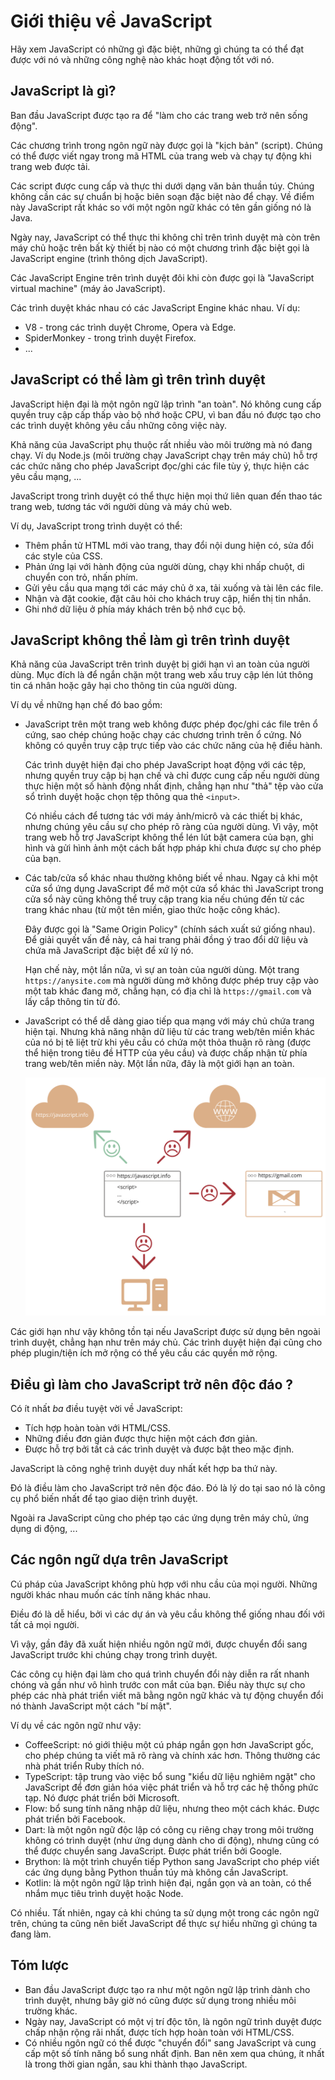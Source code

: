 # Giới thiệu về JavaScript

Hãy xem JavaScript có những gì đặc biệt, những gì chúng ta có thể đạt được với nó và những công nghệ nào khác hoạt động tốt với nó.

## JavaScript là gì?

Ban đầu JavaScript được tạo ra để "làm cho các trang web trở nên sống động".

Các chương trình trong ngôn ngữ này được gọi là "kịch bản" (script). Chúng có thể được viết ngay trong mã HTML của trang web và chạy tự động khi trang web được tải.

Các script được cung cấp và thực thi dưới dạng văn bản thuần túy. Chúng không cần các sự chuẩn bị hoặc biên soạn đặc biệt nào để chạy. Về điểm này JavaScript rất khác so với một ngôn ngữ khác có tên gần giống nó là Java.

Ngày nay, JavaScript có thể thực thi không chỉ trên trình duyệt mà còn trên máy chủ hoặc trên bất kỳ thiết bị nào có một chương trình đặc biệt gọi là JavaScript engine (trình thông dịch JavaScript).

Các JavaScript Engine trên trình duyệt đôi khi còn được gọi là "JavaScript virtual machine" (máy ảo JavaScript).

Các trình duyệt khác nhau có các JavaScript Engine khác nhau. Ví dụ:

- V8 - trong các trình duyệt Chrome, Opera và Edge.
- SpiderMonkey - trong trình duyệt Firefox.
- ...

## JavaScript có thể làm gì trên trình duyệt

JavaScript hiện đại là một ngôn ngữ lập trình "an toàn". Nó không cung cấp quyền truy cập cấp thấp vào bộ nhớ hoặc CPU, vì ban đầu nó được tạo cho các trình duyệt không yêu cầu những công việc này.

Khả năng của JavaScript phụ thuộc rất nhiều vào môi trường mà nó đang chạy. Ví dụ Node.js (môi trường chạy JavaScript chạy trên máy chủ) hỗ trợ các chức năng cho phép JavaScript đọc/ghi các file tùy ý, thực hiện các yêu cầu mạng, ...

JavaScript trong trình duyệt có thể thực hiện mọi thứ liên quan đến thao tác trang web, tương tác với người dùng và máy chủ web.

Ví dụ, JavaScript trong trình duyệt có thể:

- Thêm phần tử HTML mới vào trang, thay đổi nội dung hiện có, sửa đổi các style của CSS.
- Phản ứng lại với hành động của người dùng, chạy khi nhấp chuột, di chuyển con trỏ, nhấn phím.
- Gửi yêu cầu qua mạng tới các máy chủ ở xa, tải xuống và tài lên các file.
- Nhận và đặt cookie, đặt câu hỏi cho khách truy cập, hiển thị tin nhắn.
- Ghi nhớ dữ liệu ở phía máy khách trên bộ nhớ cục bộ.

## JavaScript không thể làm gì trên trình duyệt

Khả năng của JavaScript trên trình duyệt bị giới hạn vì an toàn của người dùng. Mục đích là để ngắn chặn một trang web xấu truy cập lén lút thông tin cá nhân hoặc gây hại cho thông tin của người dùng.

Ví dụ về những hạn chế đó bao gồm:

- JavaScript trên một trang web không được phép đọc/ghi các file trên ổ cứng, sao chép chúng hoặc chạy các chương trình trên ổ cứng. Nó không có quyền truy cập trực tiếp vào các chức năng của hệ điều hành.
  
    Các trình duyệt hiện đại cho phép JavaScript hoạt động với các tệp, nhưng quyền truy cập bị hạn chế và chỉ được cung cấp nếu người dùng thực hiện một số hành động nhất định, chẳng hạn như "thả" tệp vào cửa sổ trình duyệt hoặc chọn tệp thông qua thẻ `<input>`.

    Có nhiều cách để tương tác với máy ảnh/micrô và các thiết bị khác, nhưng chúng yêu cầu sự cho phép rõ ràng của người dùng. Vì vậy, một trang web hỗ trợ JavaScript không thể lén lút bật camera của bạn, ghi hình và gửi hình ảnh một cách bất hợp pháp khi chưa được sự cho phép của bạn.

- Các tab/cửa sổ khác nhau thường không biết về nhau. Ngay cả khi một cửa sổ ứng dụng JavaScript để mở một cửa sổ khác thì JavaScript trong cửa sổ này cũng không thể truy cập trang kia nếu chúng đến từ các trang khác nhau (từ một tên miền, giao thức hoặc công khác).

    Đây được gọi là "Same Origin Policy" (chính sách xuất sứ giống nhau). Để giải quyết vấn đề này, cả hai trang phải đồng ý trao đổi dữ liệu và chứa mã JavaScript đặc biệt để xử lý nó.

    Hạn chế này, một lần nữa, vì sự an toàn của người dùng. Một trang `https://anysite.com` mà người dùng mở không được phép truy cập vào một tab khác đang mở, chẳng hạn, có địa chỉ là `https://gmail.com` và lấy cắp thông tin từ đó.

- JavaScript có thể dễ dàng giao tiếp qua mạng với máy chủ chứa trang hiện tại. Nhưng khả năng nhận dữ liệu từ các trang web/tên miền khác của nó bị tê liệt trừ khi yêu cầu có chứa một thỏa thuận rõ ràng (được thể hiện trong tiêu đề HTTP của yêu cầu) và được chấp nhận từ phía trang web/tên miền này. Một lần nữa, đây là một giới hạn an toàn.

    ![](limitations.svg)


Các giới hạn như vậy không tồn tại nếu JavaScript được sử dụng bên ngoài trình duyệt, chẳng hạn như trên máy chủ. Các trình duyệt hiện đại cũng cho phép plugin/tiện ích mở rộng có thể yêu cầu các quyền mở rộng.

## Điều gì làm cho JavaScript trở nên độc đáo ?

Có ít nhất *ba* điều tuyệt vời về JavaScript:

- Tích hợp hoàn toàn với HTML/CSS.
- Những điều đơn giản được thực hiện một cách đơn giản.
- Được hỗ trợ bởi tất cả các trình duyệt và được bật theo mặc định.

JavaScript là công nghệ trình duyệt duy nhất kết hợp ba thứ này.

Đó là điều làm cho JavaScript trở nên độc đáo. Đó là lý do tại sao nó là công cụ phổ biến nhất để tạo giao diện trình duyệt.

Ngoài ra JavaScript cũng cho phép tạo các ứng dụng trên máy chủ, ứng dụng di động, ...

## Các ngôn ngữ dựa trên JavaScript

Cú pháp của JavaScript không phù hợp với nhu cầu của mọi người. Những người khác nhau muốn các tính năng khác nhau.

Điều đó là dễ hiểu, bởi vì các dự án và yêu cầu không thể giống nhau đối với tất cả mọi người.

Vì vậy, gần đây đã xuất hiện nhiều ngôn ngữ mới, được chuyển đổi sang JavaScript trước khi chúng chạy trong trình duyệt.

Các công cụ hiện đại làm cho quá trình chuyển đổi này diễn ra rất nhanh chóng và gần như vô hình trước con mắt của bạn. Điều này thực sự cho phép các nhà phát triển viết mã bằng ngôn ngữ khác và tự động chuyển đổi nó thành JavaScript một cách "bí mật".

Ví dụ về các ngôn ngữ như vậy:

- CoffeeScript: nó giới thiệu một cú pháp ngắn gọn hơn JavaScript gốc, cho phép chúng ta viết mã rõ ràng và chính xác hơn. Thông thường các nhà phát triển Ruby thích nó.
- TypeScript: tập trung vào việc bổ sung "kiểu dữ liệu nghiêm ngặt" cho JavaScript để đơn giản hóa việc phát triển và hỗ trợ các hệ thống phức tạp. Nó được phát triển bởi Microsoft.
- Flow: bổ sung tính năng nhập dữ liệu, nhưng theo một cách khác. Được phát triển bởi Facebook.
- Dart: là một ngôn ngữ độc lập có công cụ riêng chạy trong môi trường không có trình duyệt (như ứng dụng dành cho di động), nhưng cũng có thể được chuyển sang JavaScript. Được phát triển bởi Google.
- Brython: là một trình chuyển tiếp Python sang JavaScript cho phép viết các ứng dụng bằng Python thuần túy mà không cần JavaScript.
- Kotlin: là một ngôn ngữ lập trình hiện đại, ngắn gọn và an toàn, có thể nhắm mục tiêu trình duyệt hoặc Node.

Có nhiều. Tất nhiên, ngay cả khi chúng ta sử dụng một trong các ngôn ngữ trên, chúng ta cũng nên biết JavaScript để thực sự hiểu những gì chúng ta đang làm.

## Tóm lược

- Ban đầu JavaScript được tạo ra như một ngôn ngữ lập trình dành cho trình duyệt, nhưng bây giờ nó cũng được sử dụng trong nhiều môi trường khác.
- Ngày nay, JavaScript có một vị trí độc tôn, là ngôn ngữ trình duyệt được chấp nhận rộng rãi nhất, được tích hợp hoàn toàn với HTML/CSS.
- Có nhiều ngôn ngữ có thể được "chuyển đổi" sang JavaScript và cung cấp một số tính năng bổ sung nhất định. Ban nên xem qua chúng, ít nhất là trong thời gian ngắn, sau khi thành thạo JavaScript.